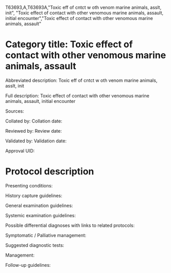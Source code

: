 T63693,A,T63693A,"Toxic eff of cntct w oth venom marine animals, asslt, init", "Toxic effect of contact with other venomous marine animals, assault, initial encounter","Toxic effect of contact with other venomous marine animals, assault"
# Category title: Toxic effect of contact with other venomous marine animals, assault

Abbreviated description: Toxic eff of cntct w oth venom marine animals, asslt, init

Full description: Toxic effect of contact with other venomous marine animals, assault, initial encounter

Sources:

Collated by:
Collation date:

Reviewed by:
Review date:

Validated by:
Validation date:

Approval UID:

# Protocol description

Presenting conditions:

History capture guidelines:

General examination guidelines:

Systemic examination guidelines:

Possible differential diagnoses with links to related protocols:

Symptomatic / Palliative management:

Suggested diagnostic tests:

Management:

Follow-up guidelines:
